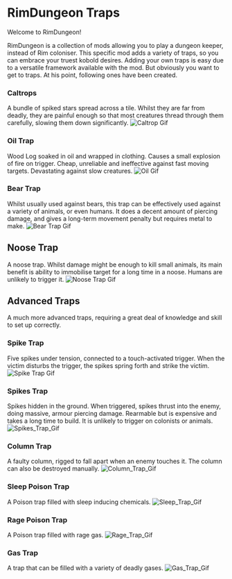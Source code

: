 # RimDungeon Traps
Welcome to RimDungeon! 

RimDungeon is a collection of mods allowing you to play a dungeon keeper, instead of Rim coloniser.
This specific mod adds a variety of traps, so you can embrace your truest kobold desires. Adding your own traps is easy due to a versatile framework available with the mod.
But obviously you want to get to traps. At his point, following ones have been created.

### Caltrops
A bundle of spiked stars spread across a tile. Whilst they are far from deadly, they are painful enough so that most creatures thread through them carefully, slowing them down significantly.
![Caltrop Gif](https://github.com/miki4920/RimDungeon_Traps/blob/main/Wiki/Caltrops_Trap.gif)

### Oil Trap
Wood Log soaked in oil and wrapped in clothing. Causes a small explosion of fire on trigger. Cheap, unreliable and ineffective against fast moving targets. Devastating against slow creatures.
![Oil Gif](https://github.com/miki4920/RimDungeon_Traps/blob/main/Wiki/Oil_Trap.gif)

### Bear Trap
Whilst usually used against bears, this trap can be effectively used against a variety of animals, or even humans. It does a decent amount of piercing damage, and gives a long-term movement penalty but requires metal to make.
![Bear Trap Gif](https://github.com/miki4920/RimDungeon_Traps/blob/main/Wiki/Bear_Trap.gif)

## Noose Trap
A noose trap. Whilst damage might be enough to kill small animals, its main benefit is ability to immobilise target for a long time in a noose. Humans are unlikely to trigger it.
![Noose Trap Gif](https://github.com/miki4920/RimDungeon_Traps/blob/main/Wiki/Noose_Trap.gif)

## Advanced Traps
A much more advanced traps, requiring a great deal of knowledge and skill to set up correctly.
### Spike Trap
Five spikes under tension, connected to a touch-activated trigger. When the victim disturbs the trigger, the spikes spring forth and strike the victim.
![Spike Trap Gif](https://github.com/miki4920/RimDungeon_Traps/blob/main/Wiki/Spike_Trap.gif)

### Spikes Trap
Spikes hidden in the ground. When triggered, spikes thrust into the enemy, doing massive, armour piercing damage. Rearmable but is expensive and takes a long time to build. It is unlikely to trigger on colonists or animals.
![Spikes_Trap_Gif](https://github.com/miki4920/RimDungeon_Traps/blob/main/Wiki/Spikes_Trap.gif)

### Column Trap
A faulty column, rigged to fall apart when an enemy touches it. The column can also be destroyed manually.
![Column_Trap_Gif](https://github.com/miki4920/RimDungeon_Traps/blob/main/Wiki/Column_Trap.gif)

### Sleep Poison Trap
A Poison trap filled with sleep inducing chemicals.
![Sleep_Trap_Gif](https://github.com/miki4920/RimDungeon_Traps/blob/main/Wiki/Sleep_Trap.gif)

### Rage Poison Trap
A Poison trap filled with rage gas.
![Rage_Trap_Gif](https://github.com/miki4920/RimDungeon_Traps/blob/main/Wiki/Rage_Trap.gif)

### Gas Trap
A trap that can be filled with a variety of deadly gases.
![Gas_Trap_Gif](https://github.com/miki4920/RimDungeon_Traps/blob/main/Wiki/Gas_Trap.gif)
